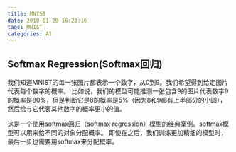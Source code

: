 ```yaml
---
title: MNIST
date: 2018-01-20 16:23:16
tags: MNIST
categories: AI
---
```



## Softmax Regression(Softmax回归)
我们知道MNIST的每一张图片都表示一个数字，从0到9。我们希望得到给定图片代表每个数字的概率。
比如说，我们的模型可能推测一张包含9的图片代表数字9的概率是80%，但是判断它是8的概率是5%（因为8和9都有上半部分的小圆），
然后给与它代表其他数字的概率更小的值。

这是一个使用softmax回归（softmax regression）模型的经典案例。softmax模型可以用来给不同的对象分配概率。
即使在之后，我们训练更加精细的模型时，最后一步也需要用softmax来分配概率。




